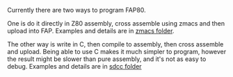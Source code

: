 Currently there are two ways to program FAP80.


One is do it directly in Z80 assembly, cross assemble using zmacs and then upload into FAP. Examples and details are in [zmacs folder](./zmacs).


The other way is write in C, then compile to assembly, then cross assemble and upload. Being able to use C makes it much simpler to program, however the result might be slower than pure assembly, and it's not as easy to debug. Examples and details are in [sdcc folder](./sdcc)
